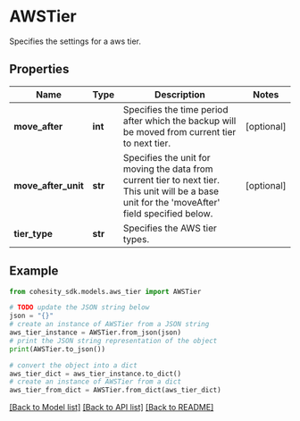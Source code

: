 # AWSTier

Specifies the settings for a aws tier.

## Properties

Name | Type | Description | Notes
------------ | ------------- | ------------- | -------------
**move_after** | **int** | Specifies the time period after which the backup will be moved from current tier to next tier. | [optional] 
**move_after_unit** | **str** | Specifies the unit for moving the data from current tier to next tier. This unit will be a base unit for the &#39;moveAfter&#39; field specified below. | [optional] 
**tier_type** | **str** | Specifies the AWS tier types. | 

## Example

```python
from cohesity_sdk.models.aws_tier import AWSTier

# TODO update the JSON string below
json = "{}"
# create an instance of AWSTier from a JSON string
aws_tier_instance = AWSTier.from_json(json)
# print the JSON string representation of the object
print(AWSTier.to_json())

# convert the object into a dict
aws_tier_dict = aws_tier_instance.to_dict()
# create an instance of AWSTier from a dict
aws_tier_from_dict = AWSTier.from_dict(aws_tier_dict)
```
[[Back to Model list]](../README.md#documentation-for-models) [[Back to API list]](../README.md#documentation-for-api-endpoints) [[Back to README]](../README.md)


